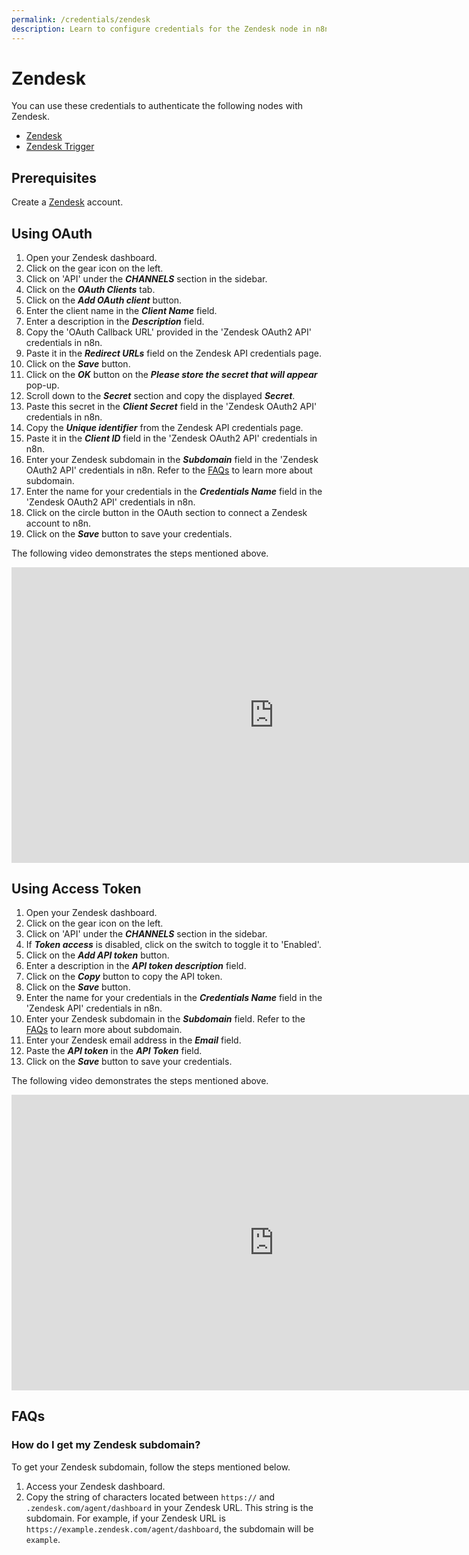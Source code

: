 ```yaml
---
permalink: /credentials/zendesk
description: Learn to configure credentials for the Zendesk node in n8n
---
```


# Zendesk

You can use these credentials to authenticate the following nodes with Zendesk.
- [Zendesk](../../nodes-library/nodes/Zendesk/README.md)
- [Zendesk Trigger](../../nodes-library/trigger-nodes/ZendeskTrigger/README.md)

## Prerequisites

Create a [Zendesk](https://zendesk.com/) account.

## Using OAuth

1. Open your Zendesk dashboard.
2. Click on the gear icon on the left.
3. Click on 'API' under the ***CHANNELS*** section in the sidebar.
4. Click on the ***OAuth Clients*** tab.
5. Click on the ***Add OAuth client*** button.
6. Enter the client name in the ***Client Name*** field.
7. Enter a description in the ***Description*** field.
8. Copy the 'OAuth Callback URL' provided in the 'Zendesk OAuth2 API' credentials in n8n.
9. Paste it in the ***Redirect URLs*** field on the Zendesk API credentials page.
10. Click on the ***Save*** button.
11. Click on the ***OK*** button on the ***Please store the secret that will appear*** pop-up.
12. Scroll down to the ***Secret*** section and copy the displayed ***Secret***.
13. Paste this secret in the ***Client Secret*** field in the 'Zendesk OAuth2 API' credentials in n8n.
14. Copy the ***Unique identifier*** from the Zendesk API credentials page.
15. Paste it in the ***Client ID*** field in the 'Zendesk OAuth2 API' credentials in n8n.
16. Enter your Zendesk subdomain in the ***Subdomain*** field in the 'Zendesk OAuth2 API' credentials in n8n. Refer to the [FAQs](#how-do-i-get-my-zendesk-subdomain) to learn more about subdomain.
17. Enter the name for your credentials in the ***Credentials Name*** field in the 'Zendesk OAuth2 API' credentials in n8n.
18. Click on the circle button in the OAuth section to connect a Zendesk account to n8n.
19. Click on the ***Save*** button to save your credentials.

The following video demonstrates the steps mentioned above.

<div class="video-container">
<iframe width="840" height="472.5" src="https://www.youtube.com/embed/ieNHkgUVNhM" frameborder="0" allow="accelerometer; autoplay; clipboard-write; encrypted-media; gyroscope; picture-in-picture" allowfullscreen></iframe>
</div>

## Using Access Token

1. Open your Zendesk dashboard.
2. Click on the gear icon on the left.
3. Click on 'API' under the ***CHANNELS*** section in the sidebar.
4. If ***Token access*** is disabled, click on the switch to toggle it to 'Enabled'.
5. Click on the ***Add API token*** button.
6. Enter a description in the ***API token description*** field.
7. Click on the ***Copy*** button to copy the API token.
8. Click on the ***Save*** button.
9. Enter the name for your credentials in the ***Credentials Name*** field in the 'Zendesk API' credentials in n8n.
10. Enter your Zendesk subdomain in the ***Subdomain*** field. Refer to the [FAQs](#how-do-i-get-my-zendesk-subdomain) to learn more about subdomain.
11. Enter your Zendesk email address in the ***Email*** field.
12. Paste the ***API token*** in the ***API Token*** field.
13. Click on the ***Save*** button to save your credentials.

The following video demonstrates the steps mentioned above.

<div class="video-container">
<iframe width="840" height="472.5" src="https://www.youtube.com/embed/AvduoHrFJdQ" frameborder="0" allow="accelerometer; autoplay; clipboard-write; encrypted-media; gyroscope; picture-in-picture" allowfullscreen></iframe>
</div>

## FAQs

### How do I get my Zendesk subdomain?

To get your Zendesk subdomain, follow the steps mentioned below.
1. Access your Zendesk dashboard.
2. Copy the string of characters located between `https://` and `.zendesk.com/agent/dashboard` in your Zendesk URL. This string is the subdomain. For example, if your Zendesk URL is `https://example.zendesk.com/agent/dashboard`, the subdomain will be `example`.
